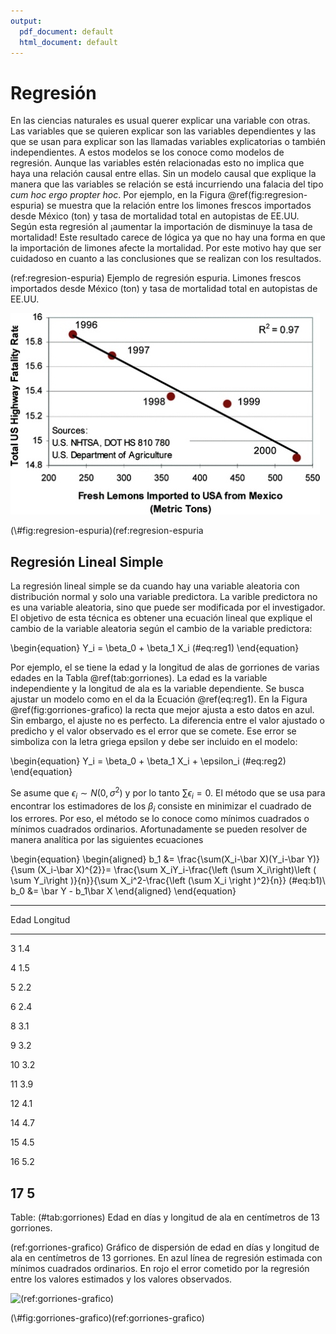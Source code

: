 ```yaml
---
output:
  pdf_document: default
  html_document: default
---
```


# Regresión




En las ciencias naturales es usual querer explicar una variable con otras.
Las variables que se quieren explicar son las variables dependientes y las
que se usan para explicar son las llamadas variables explicatorias o también
independientes. A estos modelos se los conoce como modelos de regresión. Aunque
las variables estén relacionadas esto no implica que haya una relación causal
entre ellas. Sin un modelo causal que explique la manera que las variables
se relación se está incurriendo una falacia del tipo *cum hoc ergo propter
hoc*. Por ejemplo, en la Figura \@ref(fig:regresion-espuria) se muestra que
la relación entre los limones frescos importados desde México (ton) y tasa de
mortalidad total en autopistas de EE.UU. Según esta regresión al ¡aumentar la
importación de disminuye la tasa de mortalidad! Este resultado carece de lógica
ya que no hay una forma en que la importación de limones afecte la mortalidad.
Por este motivo hay que ser cuidadoso en cuanto a las conclusiones que se
realizan con los resultados.


(ref:regresion-espuria) Ejemplo de regresión espuria. Limones frescos importados
desde México (ton) y tasa de mortalidad total en autopistas de EE.UU. 

<div class="figure">
<img src="fig/regresion-espuria.png" alt="(ref:regresion-espuria"  />
<p class="caption">(\#fig:regresion-espuria)(ref:regresion-espuria</p>
</div>

## Regresión Lineal Simple

La regresión lineal simple se da cuando hay una variable aleatoria con 
distribución normal y solo una variable predictora. La varible predictora no
es una variable aleatoria, sino que puede ser modificada por el investigador.
El objetivo de esta técnica es obtener una ecuación lineal que explique 
el cambio de la variable aleatoria según el cambio de la variable predictora:

\begin{equation}
Y_i = \beta_0 + \beta_1 X_i
(\#eq:reg1)
\end{equation}

Por ejemplo, el se tiene la edad y la longitud de alas de gorriones de varias
edades en la Tabla \@ref(tab:gorriones). La edad es la variable independiente y
la longitud de ala es la variable dependiente. Se busca ajustar un modelo como 
en el da la Ecuación \@ref(eq:reg1). En la Figura \@ref(fig:gorriones-grafico) la 
recta que mejor ajusta a esto datos en azul. Sin embargo, el ajuste no es
perfecto. La diferencia entre el valor ajustado o predicho y el valor observado
es el error que se comete. Ese error se simboliza con la letra griega epsilon y
debe ser incluido en el modelo:

\begin{equation}
Y_i = \beta_0 + \beta_1 X_i + \epsilon_i
(\#eq:reg2)
\end{equation}

Se asume que $\epsilon_i\sim N\left ( 0, \sigma^2 \right )$ y por lo tanto
$\sum \epsilon_i = 0$. El método que se usa para encontrar los estimadores de
los $\beta_i$ consiste en minimizar el cuadrado de los errores. Por eso,
el método se lo conoce como mínimos cuadrados o mínimos cuadrados ordinarios.
Afortunadamente se pueden resolver de manera analítica por las siguientes 
ecuaciones

\begin{equation}
\begin{aligned}
b_1 &= \frac{\sum(X_i-\bar X)(Y_i-\bar Y)}{\sum (X_i-\bar X)^{2}}=
\frac{\sum X_iY_i-\frac{\left (\sum X_i\right)\left ( \sum Y_i\right )}{n}}{\sum X_i^2-\frac{\left (\sum X_i \right )^2}{n}}
(\#eq:b1)\\
b_0 &= \bar Y - b_1\bar X
\end{aligned}
\end{equation}




-----------------
 Edad   Longitud 
------ ----------
  3       1.4    

  4       1.5    

  5       2.2    

  6       2.4    

  8       3.1    

  9       3.2    

  10      3.2    

  11      3.9    

  12      4.1    

  14      4.7    

  15      4.5    

  16      5.2    

  17       5     
-----------------

Table: (#tab:gorriones) Edad en días y longitud
                    de ala en centímetros de 13 gorriones.

(ref:gorriones-grafico) Gráfico de dispersión de edad en días y longitud
                    de ala en centímetros de 13 gorriones. En azul línea de 
                    regresión estimada con mínimos cuadrados ordinarios. En rojo
                    el error cometido por la regresión entre los valores estimados
                    y los valores observados.

<div class="figure">
<img src="regresion_files/figure-epub3/gorriones-grafico-1.png" alt="(ref:gorriones-grafico)"  />
<p class="caption">(\#fig:gorriones-grafico)(ref:gorriones-grafico)</p>
</div>



